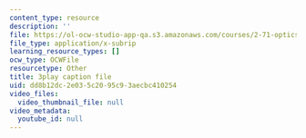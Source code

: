 ```yaml
---
content_type: resource
description: ''
file: https://ol-ocw-studio-app-qa.s3.amazonaws.com/courses/2-71-optics-spring-2009/dd8b12dc2e035c2095c93aecbc410254_LDlGKU0ryQ8.vtt
file_type: application/x-subrip
learning_resource_types: []
ocw_type: OCWFile
resourcetype: Other
title: 3play caption file
uid: dd8b12dc-2e03-5c20-95c9-3aecbc410254
video_files:
  video_thumbnail_file: null
video_metadata:
  youtube_id: null
---
```

